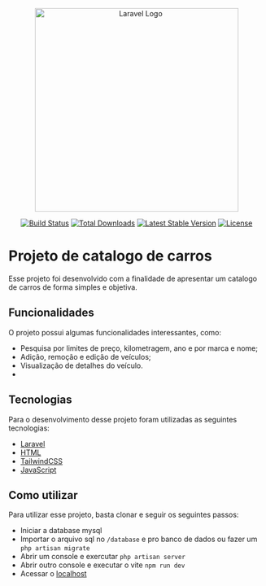 <p align="center"><a href="https://laravel.com" target="_blank"><img src="https://raw.githubusercontent.com/laravel/art/master/logo-lockup/5%20SVG/2%20CMYK/1%20Full%20Color/laravel-logolockup-cmyk-red.svg" width="400" alt="Laravel Logo"></a></p>

<p align="center">
<a href="https://travis-ci.org/laravel/framework"><img src="https://travis-ci.org/laravel/framework.svg" alt="Build Status"></a>
<a href="https://packagist.org/packages/laravel/framework"><img src="https://img.shields.io/packagist/dt/laravel/framework" alt="Total Downloads"></a>
<a href="https://packagist.org/packages/laravel/framework"><img src="https://img.shields.io/packagist/v/laravel/framework" alt="Latest Stable Version"></a>
<a href="https://packagist.org/packages/laravel/framework"><img src="https://img.shields.io/packagist/l/laravel/framework" alt="License"></a>
</p>


# Projeto de catalogo de carros

Esse projeto foi desenvolvido com a finalidade de apresentar um catalogo de carros de forma simples e objetiva.

## Funcionalidades

O projeto possui algumas funcionalidades interessantes, como:

- Pesquisa por limites de preço, kilometragem, ano e por marca e nome;
- Adição, remoção e edição de veículos;
- Visualização de detalhes do veículo.
- 
## Tecnologias

Para o desenvolvimento desse projeto foram utilizadas as seguintes tecnologias:

- [Laravel](https://laravel.com/)
- [HTML](https://www.w3.org/TR/html52/)
- [TailwindCSS](https://tailwindcss.com/)
- [JavaScript](https://www.javascript.com/)

## Como utilizar

Para utilizar esse projeto, basta clonar e seguir os seguintes passos:
- Iniciar a database mysql
- Importar o arquivo sql no `/database` e pro banco de dados ou fazer um `php artisan migrate`
- Abrir um console e exercutar `php artisan server`
- Abrir outro console e executar o vite `npm run dev`
- Acessar o [localhost](http://localhost:8000/)


